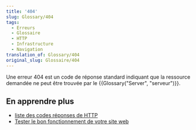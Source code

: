 ```yaml
---
title: '404'
slug: Glossary/404
tags:
  - Erreurs
  - Glossaire
  - HTTP
  - Infrastructure
  - Navigation
translation_of: Glossary/404
original_slug: Glossaire/404
---
```

<p>Une erreur 404 est un code de réponse standard indiquant que la ressource demandée ne peut être trouvée par le {{Glossary("Server", "serveur")}}.</p>

<h2 id="En_apprendre_plus">En apprendre plus</h2>

<ul>
 <li><a href="/fr/docs/Web/HTTP/Status">liste des codes réponses de HTTP</a></li>
 <li><a href="/fr/Apprendre/Tester_le_bon_fonctionnement_de_votre_site_web">Tester le bon fonctionnement de votre site web</a></li>
</ul>
